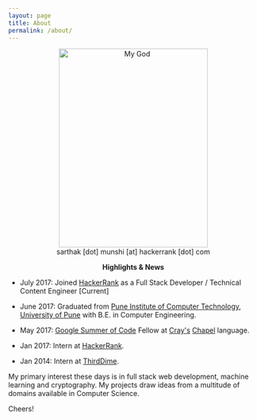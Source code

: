 ```yaml
---
layout: page
title: About
permalink: /about/
---
```


<p align="center">
  <img alt="My God" src="https://pbs.twimg.com/media/CpQ_E2SXgAISzk2.jpg"  width="300" height="400"/>
  <br />
	sarthak  [dot]  munshi  [at]  hackerrank  [dot]  com
</p>

<p align="center">
	<strong>Highlights & News</strong>
</p>

* July 2017: Joined <a href="https://www.hackerrank.com">HackerRank</a> as a Full Stack Developer / Technical Content Engineer [Current]

* June 2017: Graduated from <a href="http://pict.edu">Pune Institute of Computer Technology</a>, <a href="http://unipune.ac.in">University of Pune</a> with B.E. in Computer Engineering.

* May 2017: <a href="https://summerofcode.withgoogle.com">Google Summer of Code</a> Fellow at <a href="http://www.cray.com">Cray's</a> <a href="http://chapel.cray.com">Chapel</a> language.

* Jan 2017: Intern at <a href="https://www.hackerrank.com">HackerRank</a>.

* Jan 2014: Intern at <a href="http://thirddime.com">ThirdDime</a>.


My primary interest these days is in full stack web development, machine learning and cryptography. My projects draw ideas from a multitude of domains available in Computer Science.

Cheers!
